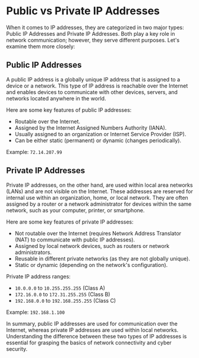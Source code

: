 # Public vs Private IP Addresses

When it comes to IP addresses, they are categorized in two major types: Public IP Addresses and Private IP Addresses. Both play a key role in network communication; however, they serve different purposes. Let's examine them more closely:

## Public IP Addresses

A public IP address is a globally unique IP address that is assigned to a device or a network. This type of IP address is reachable over the Internet and enables devices to communicate with other devices, servers, and networks located anywhere in the world. 

Here are some key features of public IP addresses:

- Routable over the Internet.
- Assigned by the Internet Assigned Numbers Authority (IANA).
- Usually assigned to an organization or Internet Service Provider (ISP).
- Can be either static (permanent) or dynamic (changes periodically).

Example: `72.14.207.99`

## Private IP Addresses

Private IP addresses, on the other hand, are used within local area networks (LANs) and are not visible on the Internet. These addresses are reserved for internal use within an organization, home, or local network. They are often assigned by a router or a network administrator for devices within the same network, such as your computer, printer, or smartphone.

Here are some key features of private IP addresses:

- Not routable over the Internet (requires Network Address Translator (NAT) to communicate with public IP addresses).
- Assigned by local network devices, such as routers or network administrators.
- Reusable in different private networks (as they are not globally unique).
- Static or dynamic (depending on the network's configuration).

Private IP address ranges:

- `10.0.0.0` to `10.255.255.255` (Class A)
- `172.16.0.0` to `172.31.255.255` (Class B)
- `192.168.0.0` to `192.168.255.255` (Class C)

Example: `192.168.1.100`

In summary, public IP addresses are used for communication over the Internet, whereas private IP addresses are used within local networks. Understanding the difference between these two types of IP addresses is essential for grasping the basics of network connectivity and cyber security.